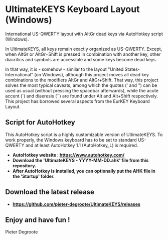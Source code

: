 # UltimateKEYS Keyboard Layout (Windows)
International US-QWERTY layout with AltGr dead keys via AutoHotkey script (Windows).

In UltimateKEYS, all keys remain exactly organized as US-QWERTY. Except, when AltGr or AltGr+Shift is pressed in combination with another key, other diacritics and symbols are accessible and some keys become dead keys.

In that way, it is - somehow - similar to the layout "United States-International" (on Windows), although this project moves all dead key combinations to the modifiers AltGr and AltGr+Shift. That way, this project solves the most typical caveats, among which the quotes (' and ") can be used as usual (without pressing the spacebar afterwards), while the acute accent (&#x00b4;) and diaeresis (&#x00a8;) are found under Alt and Alt+Shift respectively. This project has borrowed several aspects from the EurKEY Keyboard Layout.

## Script for AutoHotkey

This AutoHotkey script is a highly customizable version of UltimateKEYS. To work properly, the Windows keyboard has to be set to standard US-QWERTY and at least AutoHotkey 1.1 (AutoHotkey_L) is required.

- **AutoHotkey website :  https://www.autohotkey.com/**
- **Download the 'UltimateKEYS - YYYY-MM-DD.ahk' file from this repository.**
- **After AutoHotkey is installed, you can optionally put the AHK file in the 'Startup' folder.**

## Download the latest release

- **https://github.com/pieter-degroote/UltimateKEYS/releases**

## Enjoy and have fun !

Pieter Degroote
